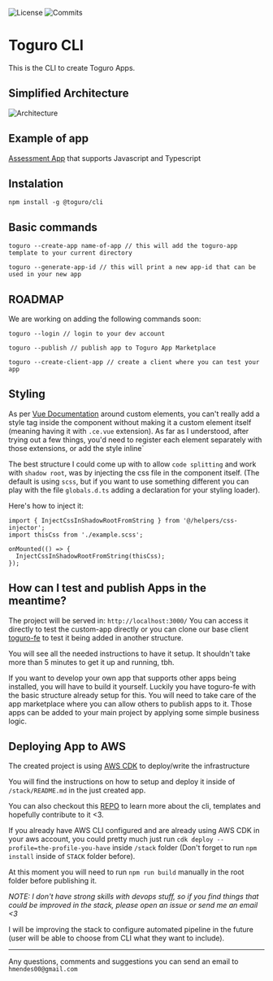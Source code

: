 ![License](https://img.shields.io/github/license/hmendes00/toguro-cli)
![Commits](https://img.shields.io/github/commit-activity/m/hmendes00/toguro-cli/master)

# Toguro CLI

This is the CLI to create Toguro Apps.

## Simplified Architecture

![Architecture](https://i.ibb.co/BBbZPg4/Untitled-Artwork-5.png)

## Example of app

[Assessment App](https://github.com/hmendes00/assessment-app) that supports Javascript and Typescript

## Instalation

```
npm install -g @toguro/cli
```

## Basic commands

```
toguro --create-app name-of-app // this will add the toguro-app template to your current directory

toguro --generate-app-id // this will print a new app-id that can be used in your new app
```

## ROADMAP

We are working on adding the following commands soon:

```
toguro --login // login to your dev account

toguro --publish // publish app to Toguro App Marketplace

toguro --create-client-app // create a client where you can test your app
```

## Styling

As per [Vue Documentation](https://vuejs.org/guide/extras/web-components.html#building-custom-elements-with-vue) around custom elements, you can't really add a style tag inside the component without making it a custom element itself (meaning having it with `.ce.vue` extension). As far as I understood, after trying out a few things, you'd need to register each element separately with those extensions, or add the style inline`

The best structure I could come up with to allow `code splitting` and work with `shadow root`, was by injecting the css file in the component itself. (The default is using `scss`, but if you want to use something different you can play with the file `globals.d.ts` adding a declaration for your styling loader).

Here's how to inject it:

```
import { InjectCssInShadowRootFromString } from '@/helpers/css-injector';
import thisCss from './example.scss';

onMounted(() => {
  InjectCssInShadowRootFromString(thisCss);
});
```

## How can I test and publish Apps in the meantime?

The project will be served in: `http://localhost:3000/`
You can access it directly to test the custom-app directly or you can clone our base client [toguro-fe](https://github.com/hmendes00/toguro-fe) to test it being added in another structure.

You will see all the needed instructions to have it setup.
It shouldn't take more than 5 minutes to get it up and running, tbh.

If you want to develop your own app that supports other apps being installed, you will have to build it yourself.
Luckily you have toguro-fe with the basic structure already setup for this. You will need to take care of the app marketplace where you can allow others to publish apps to it. Those apps can be added to your main project by applying some simple business logic.

## Deploying App to AWS

The created project is using [AWS CDK](https://docs.aws.amazon.com/cdk/v2/guide/home.html) to deploy/write the infrastructure

You will find the instructions on how to setup and deploy it inside of `/stack/README.md` in the just created app.

You can also checkout this [REPO](https://github.com/hmendes00/toguro-cli) to learn more about the cli, templates and hopefully contribute to it <3.

If you already have AWS CLI configured and are already using AWS CDK in your aws account, you could pretty much just run
`cdk deploy --profile=the-profile-you-have` inside `/stack` folder (Don't forget to run `npm install` inside of `STACK` folder before).

At this moment you will need to run `npm run build` manually in the root folder before publishing it.

_NOTE: I don't have strong skills with devops stuff, so if you find things that could be improved in the stack, please open an issue or send me an email <3_

I will be improving the stack to configure automated pipeline in the future (user will be able to choose from CLI what they want to include).

---

Any questions, comments and suggestions you can send an email to
`hmendes00@gmail.com`
